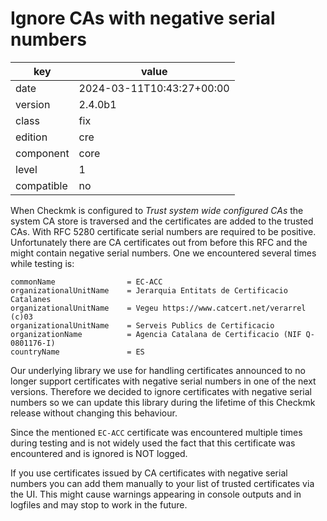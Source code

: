 [//]: # (werk v2)
# Ignore CAs with negative serial numbers

key        | value
---------- | ---
date       | 2024-03-11T10:43:27+00:00
version    | 2.4.0b1
class      | fix
edition    | cre
component  | core
level      | 1
compatible | no

When Checkmk is configured to *Trust system wide configured CAs* the system CA store is traversed and the certificates are added to the trusted CAs.
With RFC 5280 certificate serial numbers are required to be positive. Unfortunately there are CA certificates out from before this RFC and the might contain negative serial numbers.
One we encountered several times while testing is:

    commonName                = EC-ACC
    organizationalUnitName    = Jerarquia Entitats de Certificacio Catalanes
    organizationalUnitName    = Vegeu https://www.catcert.net/verarrel (c)03
    organizationalUnitName    = Serveis Publics de Certificacio
    organizationName          = Agencia Catalana de Certificacio (NIF Q-0801176-I)
    countryName               = ES

Our underlying library we use for handling certificates announced to no longer support certificates with negative serial numbers in one of the next versions. Therefore we decided to ignore certificates with negative serial numbers so we can update this library during the lifetime of this Checkmk release without changing this behaviour.

Since the mentioned `EC-ACC` certificate was encountered multiple times during testing and is not widely used the fact that this certificate was encountered and is ignored is NOT logged.

If you use certificates issued by CA certificates with negative serial numbers you can add them manually to your list of trusted certificates via the UI.
This might cause warnings appearing in console outputs and in logfiles and may stop to work in the future.
